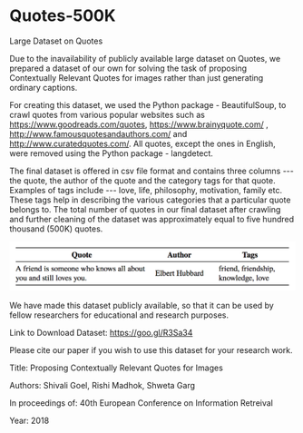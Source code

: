 # Quotes-500K

Large Dataset on Quotes

Due to the inavailability of publicly available large dataset on Quotes, we prepared a dataset of our own for solving the task of proposing Contextually Relevant Quotes for images rather than just generating ordinary captions. 

For creating this dataset, we used the Python package - BeautifulSoup, to crawl quotes from various popular websites such as https://www.goodreads.com/quotes, https://www.brainyquote.com/ , http://www.famousquotesandauthors.com/ and http://www.curatedquotes.com/. All quotes, except the ones in English, were removed using the Python package - langdetect. 

The final dataset is offered in csv file format and contains three columns --- the quote, the author of the quote and the category tags for that quote. Examples of tags include --- love, life, philosophy, motivation, family etc. These tags help in describing the various categories that a particular quote belongs to. The total number of quotes in our final dataset after crawling and further cleaning of the dataset was approximately equal to five hundred thousand (500K) quotes. 

<p align="center">
<img src="DS_Img.png" width="550"/>
</p>

We have made this dataset publicly available, so that it can be used by fellow researchers for educational and research purposes. 

Link to Download Dataset: https://goo.gl/R3Sa34

Please cite our paper if you wish to use this dataset for your research work.

Title: Proposing Contextually Relevant Quotes for Images

Authors: Shivali Goel, Rishi Madhok, Shweta Garg

In proceedings of: 40th European Conference on Information Retreival

Year: 2018

